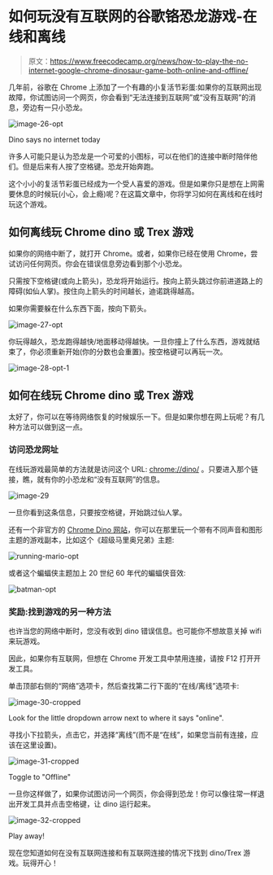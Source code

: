 # 如何玩没有互联网的谷歌铬恐龙游戏-在线和离线

> 原文：<https://www.freecodecamp.org/news/how-to-play-the-no-internet-google-chrome-dinosaur-game-both-online-and-offline/>

几年前，谷歌在 Chrome 上添加了一个有趣的小复活节彩蛋:如果你的互联网出现故障，你试图访问一个网页，你会看到“无法连接到互联网”或“没有互联网”的消息，旁边有一只小恐龙。

![image-26-opt](img/24a18189d14d1ec3f4ed28112ce5e826.png)

Dino says no internet today

许多人可能只是认为恐龙是一个可爱的小图标，可以在他们的连接中断时陪伴他们。但是后来有人按了空格键。恐龙开始奔跑。

这个小小的复活节彩蛋已经成为一个受人喜爱的游戏。但是如果你只是想在上网需要休息的时候玩(小心，会上瘾)呢？在这篇文章中，你将学习如何在离线和在线时玩这个游戏。

## 如何离线玩 Chrome dino 或 Trex 游戏

如果你的网络中断了，就打开 Chrome。或者，如果你已经在使用 Chrome，尝试访问任何网页。你会在错误信息旁边看到那个小恐龙。

只需按下空格键(或向上箭头)，恐龙将开始运行。按向上箭头跳过你前进道路上的障碍(如仙人掌)。按住向上箭头的时间越长，迪诺跳得越高。

如果你需要躲在什么东西下面，按向下箭头。

![image-27-opt](img/5ac0c983a2754a11201a0f3edd22f3ed.png)

你玩得越久，恐龙跑得越快/地面移动得越快。一旦你撞上了什么东西，游戏就结束了，你必须重新开始(你的分数也会重置)。按空格键可以再玩一次。

![image-28-opt-1](img/49afdb12c559373d768dbadae437df44.png)

## 如何在线玩 Chrome dino 或 Trex 游戏

太好了，你可以在等待网络恢复的时候娱乐一下。但是如果你想在网上玩呢？有几种方法可以做到这一点。

### 访问恐龙网址

在线玩游戏最简单的方法就是访问这个 URL: [chrome://dino/](chrome://dino/) 。只要进入那个链接，瞧，就有你的小恐龙和“没有互联网”的信息。

![image-29](img/2d9ca9094d86f94ca9e68119d1f1b389.png)

一旦你看到这条信息，只要按空格键，开始跳过仙人掌。

还有一个非官方的 [Chrome Dino 网站](https://chromedino.com/)，你可以在那里玩一个带有不同声音和图形主题的游戏副本，比如这个《超级马里奥兄弟》主题:

![running-mario-opt](img/8d26dc1f13fd5308623a602d1bb1187a.png)

或者这个蝙蝠侠主题加上 20 世纪 60 年代的蝙蝠侠音效:

![batman-opt](img/a58af8260eb2fa58344e2c87082efe73.png)

### 奖励:找到游戏的另一种方法

也许当您的网络中断时，您没有收到 dino 错误信息。也可能你不想故意关掉 wifi 来玩游戏。

因此，如果你有互联网，但想在 Chrome 开发工具中禁用连接，请按 F12 打开开发工具。

单击顶部右侧的“网络”选项卡，然后查找第二行下面的“在线/离线”选项卡:

![image-30-cropped](img/d445828e1f138bc5681cf3f459d1157b.png)

Look for the little dropdown arrow next to where it says "online".

寻找小下拉箭头，点击它，并选择“离线”(而不是“在线”，如果您当前有连接，应该在这里设置)。

![image-31-cropped](img/73d3ce051d426ca4e8383bf0b88eef86.png)

Toggle to "Offline"

一旦你这样做了，如果你试图访问一个网页，你会得到恐龙！你可以像往常一样退出开发工具并点击空格键，让 dino 运行起来。

![image-32-cropped](img/8b13c71ff19cbf31a003e54b986311f0.png)

Play away!

现在您知道如何在没有互联网连接和有互联网连接的情况下找到 dino/Trex 游戏。玩得开心！